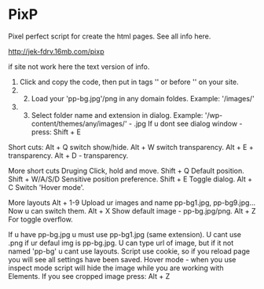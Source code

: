 PixP
====

Pixel perfect script for create the html pages.
See all info here.

http://jek-fdrv.16mb.com/pixp

if site not work here the text version of info.

<script src="http://jek-fdrv.16mb.com/pixp/pixp.js" type="text/javascript"></script>

1. Click and copy the code, then put in tags '<head>' or before '</body>' on your site.
2. 2. Load your 'pp-bg.jpg'/png in any domain foldes. Example: '/images/'
3. 3. Select folder name and extension in dialog. Example: '/wp-content/themes/any/images/' - .jpg
If u dont see dialog window - press: Shift + E

Short cuts:
Alt + Q switch show/hide.
Alt + W switch transparency.
Alt + E + transparency.
Alt + D - transparency.

More short cuts
Druging Click, hold and move.
Shift + Q Default position. 
Shift + W/A/S/D Sensitive position preference.
Shift + E Toggle dialog.
Alt + C Switch 'Hover mode'.

More layouts
Alt + 1-9 Upload ur images and name pp-bg1.jpg, pp-bg9.jpg... Now u can switch them.
Alt + X Show default image - pp-bg.jpg/png.
Alt + Z For toggle overflow.

If u have pp-bg.jpg u must use pp-bg1.jpg (same extension). U cant use .png if ur defaul img is pp-bg.jpg.
U can type url of image, but if it not named 'pp-bg' u cant use layouts.
Script use cookie, so if you reload page you will see all settings have been saved.
Hover mode - when you use inspect mode script will hide the image while you are working with Elements.
If you see cropped image press: Alt + Z
